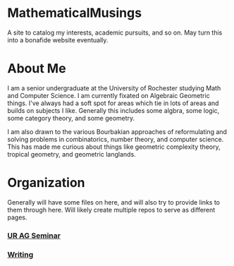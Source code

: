# MathematicalMusings
A site to catalog my interests, academic pursuits, and so on. May turn this into a bonafide website eventually.

# About Me
I am a senior undergraduate at the University of Rochester studying Math and Computer Science. I am currently fixated on Algebraic Geometric things. I've always had a soft spot for areas which tie in lots of areas and builds on subjects I like. Generally this includes some algbra, some logic, some category theory, and some geometry. 

I am also drawn to the various Bourbakian approaches of reformulating and solving problems in combinatorics, number theory, and computer science. This has made me curious about things like geometric complexity theory, tropical geometry, and geometric langlands. 

# Organization
Generally will have some files on here, and will also try to provide links to them through here. Will likely create multiple repos to serve as different pages. 

### [UR AG Seminar](https://github.com/toraOzawa/URAGReadingGroup/)

### [Writing](Writing)
